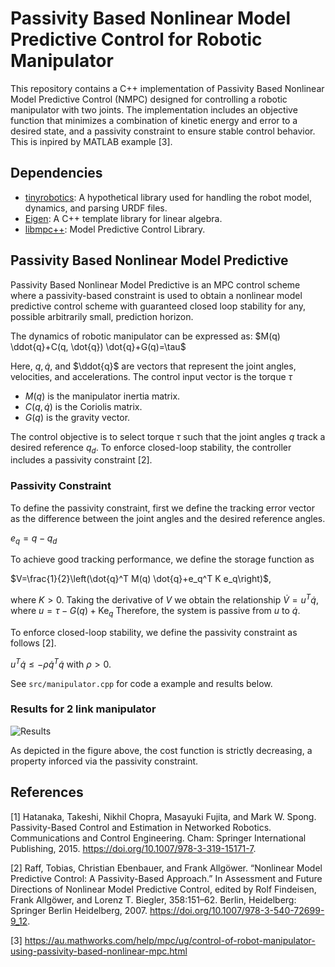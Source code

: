 # Passivity Based Nonlinear Model Predictive Control for Robotic Manipulator

This repository contains a C++ implementation of Passivity Based Nonlinear Model Predictive Control (NMPC) designed for controlling a robotic manipulator with two joints. The implementation includes an objective function that minimizes a combination of kinetic energy and error to a desired state, and a passivity constraint to ensure stable control behavior. This is inpired by MATLAB example [3].

## Dependencies

- [tinyrobotics](https://github.com/Tom0Brien/tinyrobotics): A hypothetical library used for handling the robot model, dynamics, and parsing URDF files.
- [Eigen](https://eigen.tuxfamily.org/index.php?title=Main_Page): A C++ template library for linear algebra.
- [libmpc++](https://github.com/nicolapiccinelli/libmpc): Model Predictive Control Library.

## Passivity Based Nonlinear Model Predictive
Passivity Based Nonlinear Model Predictive is an MPC control scheme where a passivity-based constraint is used to obtain a nonlinear model predictive control scheme with guaranteed closed loop stability for any, possible arbitrarily small, prediction horizon.

The dynamics of robotic manipulator can be expressed as:
$M(q) \ddot{q}+C(q, \dot{q}) \dot{q}+G(q)=\tau$

Here, $q, \dot{q}$, and $\ddot{q}$ are vectors that represent the joint angles, velocities, and accelerations. The control input vector is the torque $\tau$
- $M(q)$ is the manipulator inertia matrix.
- $C(q, \dot{q})$ is the Coriolis matrix.
- $G(q)$ is the gravity vector.

The control objective is to select torque $\tau$ such that the joint angles $q$ track a desired reference $q_d$. To enforce closed-loop stability, the controller includes a passivity constraint [2].

### Passivity Constraint
To define the passivity constraint, first we define the tracking error vector as the difference between the joint angles and the desired reference angles.


$e_q=q-q_d$

To achieve good tracking performance, we define the storage function as 


$V=\frac{1}{2}\left(\dot{q}^T M(q) \dot{q}+e_q^T K e_q\right)$, 

where $K>0$. Taking the derivative of $V$ we obtain the relationship $\dot{V}=u^T \dot{q}$, where
$u=\tau-G(q)+\mathrm{Ke}_q$
Therefore, the system is passive from $u$ to $\dot{q}$.

To enforce closed-loop stability, we define the passivity constraint as follows [2].


$u^T \dot{q} \leq-\rho \dot{q}^T \dot{q} \text { with } \rho>0 \text {. }$

See `src/manipulator.cpp` for code a example and results below.

### Results for 2 link manipulator

![Results](https://github.com/Tom0Brien/PassivityNLMPC/assets/41043317/7d0f0ac5-4c7f-414d-b222-3f5dcaf9a17f)

As depicted in the figure above, the cost function is strictly decreasing, a property inforced via the passivity constraint.

## References

[1] Hatanaka, Takeshi, Nikhil Chopra, Masayuki Fujita, and Mark W. Spong. Passivity-Based Control and Estimation in Networked Robotics. Communications and Control Engineering. Cham: Springer International Publishing, 2015. https://doi.org/10.1007/978-3-319-15171-7.

[2] Raff, Tobias, Christian Ebenbauer, and Frank Allgöwer. “Nonlinear Model Predictive Control: A Passivity-Based Approach.” In Assessment and Future Directions of Nonlinear Model Predictive Control, edited by Rolf Findeisen, Frank Allgöwer, and Lorenz T. Biegler, 358:151–62. Berlin, Heidelberg: Springer Berlin Heidelberg, 2007. https://doi.org/10.1007/978-3-540-72699-9_12.

[3] https://au.mathworks.com/help/mpc/ug/control-of-robot-manipulator-using-passivity-based-nonlinear-mpc.html




